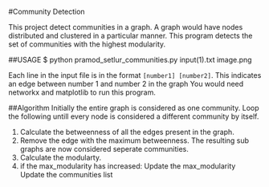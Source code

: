 #Community Detection

This project detect communities in a graph. A graph would have nodes distributed and clustered in a particular manner. This program detects the set of communities with the highest modularity.

##USAGE
$ python pramod_setlur_communities.py input(1).txt image.png
  
  Each line in the input file is in the format `[number1] [number2]`. This indicates an edge between number 1 and number 2 in the graph
  You would need networkx and matplotlib to run this program.
  
##Algorithm
Initially the entire graph is considered as one community. Loop the following untill every node is considered a different community by itself.
  1. Calculate the betweenness of all the edges present in the graph.
  2. Remove the edge with the maximum betweenness. The resulting sub graphs are now considered seperate communities.
  3. Calculate the modularty.
  4. if the max_modularity has increased:
      Update the max_modularity
      Update the communities list